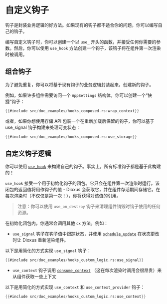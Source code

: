 # 自定义钩子

钩子是封装业务逻辑的好方法。如果现有的钩子都不适合你的问题，你可以编写自己的钩子。

编写自定义钩子时，你可以创建一个以 `use_` 开头的函数，并接受任何你需要的参数。然后，你可以使用 `use_hook` 方法创建一个钩子，该钩子将在组件第一次渲染时被调用。

## 组合钩子

为了避免重复，你可以将基于现有钩子的业务逻辑封装起来，创建新的钩子。

例如，如果许多组件需要访问一个 `AppSettings` 结构体，你可以创建一个“快捷”钩子：

```rust
{{#include src/doc_examples/hooks_composed.rs:wrap_context}}
```

或者，如果你想使用存储 API 包装一个在重新加载后保留的钩子，你可以基于 use_signal 钩子构建来处理可变状态：

```rust
{{#include src/doc_examples/hooks_composed.rs:use_storage}}
```

## 自定义钩子逻辑

你可以使用 [`use_hook`](https://docs.rs/dioxus/latest/dioxus/prelude/fn.use_hook.html) 来构建自己的钩子。事实上，所有标准钩子都是基于此构建的！

`use_hook` 接受一个用于初始化钩子的闭包。它只会在组件第一次渲染时运行。该闭包的返回值将用作钩子的值 - Dioxus 会获取它，并在组件存活期间存储它。在每次渲染时（不仅仅是第一次！），你将获得对该值的引用。

> 注意：你可以使用 `use_on_destroy` 钩子来清理组件销毁时钩子使用的任何资源。

在初始化闭包内，你通常会调用其他 `cx` 方法。例如：

- `use_signal` 钩子在钩子值中跟踪状态，并使用 [`schedule_update`](https://docs.rs/dioxus/latest/dioxus/prelude/fn.schedule_update.html) 在状态更改时让 Dioxus 重新渲染组件。

以下是用简化的方式实现 `use_signal` 钩子：

```rust
{{#include src/doc_examples/hooks_custom_logic.rs:use_signal}}
```

- `use_context` 钩子调用 [`consume_context`](https://docs.rs/dioxus/latest/dioxus/prelude/fn.consume_context.html) （这在每次渲染时调用会很昂贵）来从组件获取一些上下文

以下是用简化的方式实现 `use_context` 和 `use_context_provider` 钩子：

```rust
{{#include src/doc_examples/hooks_custom_logic.rs:use_context}}
```